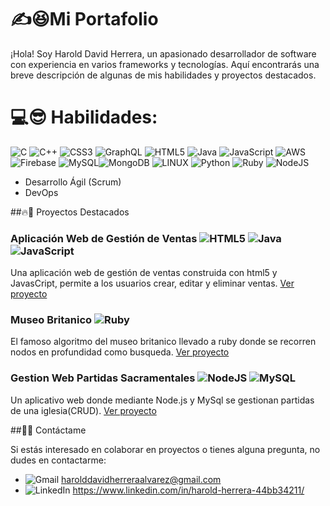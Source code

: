 # ✍😆Mi Portafolio

¡Hola! Soy Harold David Herrera, un apasionado desarrollador de software con experiencia en varios frameworks y tecnologías. Aquí encontrarás una breve descripción de algunas de mis habilidades y proyectos destacados.

# 💻😎 Habilidades:
![C](https://img.shields.io/badge/c-%2300599C.svg?style=for-the-badge&logo=c&logoColor=white) ![C++](https://img.shields.io/badge/c++-%2300599C.svg?style=for-the-badge&logo=c%2B%2B&logoColor=white) ![CSS3](https://img.shields.io/badge/css3-%231572B6.svg?style=for-the-badge&logo=css3&logoColor=white) ![GraphQL](https://img.shields.io/badge/-GraphQL-E10098?style=for-the-badge&logo=graphql&logoColor=white) ![HTML5](https://img.shields.io/badge/html5-%23E34F26.svg?style=for-the-badge&logo=html5&logoColor=white) ![Java](https://img.shields.io/badge/java-%23ED8B00.svg?style=for-the-badge&logo=java&logoColor=white) ![JavaScript](https://img.shields.io/badge/javascript-%23323330.svg?style=for-the-badge&logo=javascript&logoColor=%23F7DF1E) ![AWS](https://img.shields.io/badge/AWS-%23FF9900.svg?style=for-the-badge&logo=amazon-aws&logoColor=white) ![Firebase](https://img.shields.io/badge/firebase-%23039BE5.svg?style=for-the-badge&logo=firebase)  ![MySQL](https://img.shields.io/badge/mysql-%2300f.svg?style=for-the-badge&logo=mysql&logoColor=white)![MongoDB](https://img.shields.io/badge/MongoDB-%234ea94b.svg?style=for-the-badge&logo=mongodb&logoColor=white) ![LINUX](https://img.shields.io/badge/Linux-FCC624?style=for-the-badge&logo=linux&logoColor=black) ![Python](https://img.shields.io/badge/python-3670A0?style=for-the-badge&logo=python&logoColor=ffdd54) ![Ruby](https://img.shields.io/badge/ruby-%23CC342D.svg?style=for-the-badge&logo=ruby&logoColor=white) ![NodeJS](https://img.shields.io/badge/node.js-6DA55F?style=for-the-badge&logo=node.js&logoColor=white)
  - Desarrollo Ágil (Scrum)
  - DevOps

##🔥💪 Proyectos Destacados

### Aplicación Web de Gestión de Ventas ![HTML5](https://img.shields.io/badge/html5-%23E34F26.svg?style=for-the-badge&logo=html5&logoColor=white) ![Java](https://img.shields.io/badge/java-%23ED8B00.svg?style=for-the-badge&logo=java&logoColor=white) ![JavaScript](https://img.shields.io/badge/javascript-%23323330.svg?style=for-the-badge&logo=javascript&logoColor=%23F7DF1E)
Una aplicación web de gestión de ventas construida con html5 y JavasCript, permite a los usuarios crear, editar y eliminar ventas.
[Ver proyecto](https://github.com/david2205/Gestor_Ventas.git)

### Museo Britanico ![Ruby](https://img.shields.io/badge/ruby-%23CC342D.svg?style=for-the-badge&logo=ruby&logoColor=white)
El famoso algoritmo del museo britanico llevado a ruby donde se recorren nodos en profundidad como busqueda.
[Ver proyecto](https://github.com/david2205/Algoritmo_Museo_Britanico.git)

### Gestion Web Partidas Sacramentales ![NodeJS](https://img.shields.io/badge/node.js-6DA55F?style=for-the-badge&logo=node.js&logoColor=white) ![MySQL](https://img.shields.io/badge/mysql-%2300f.svg?style=for-the-badge&logo=mysql&logoColor=white)
Un aplicativo web donde mediante Node.js y MySql se gestionan partidas de una iglesia(CRUD).
[Ver proyecto](https://github.com/fabianf4/SistemaGestionInformacionS2Front.git)

##👀💬 Contáctame

Si estás interesado en colaborar en proyectos o tienes alguna pregunta, no dudes en contactarme:
- ![Gmail](https://img.shields.io/badge/Gmail-D14836?style=for-the-badge&logo=gmail&logoColor=white) harolddavidherreraalvarez@gmail.com
- ![LinkedIn](https://img.shields.io/badge/linkedin-%230077B5.svg?style=for-the-badge&logo=linkedin&logoColor=white) https://www.linkedin.com/in/harold-herrera-44bb34211/
